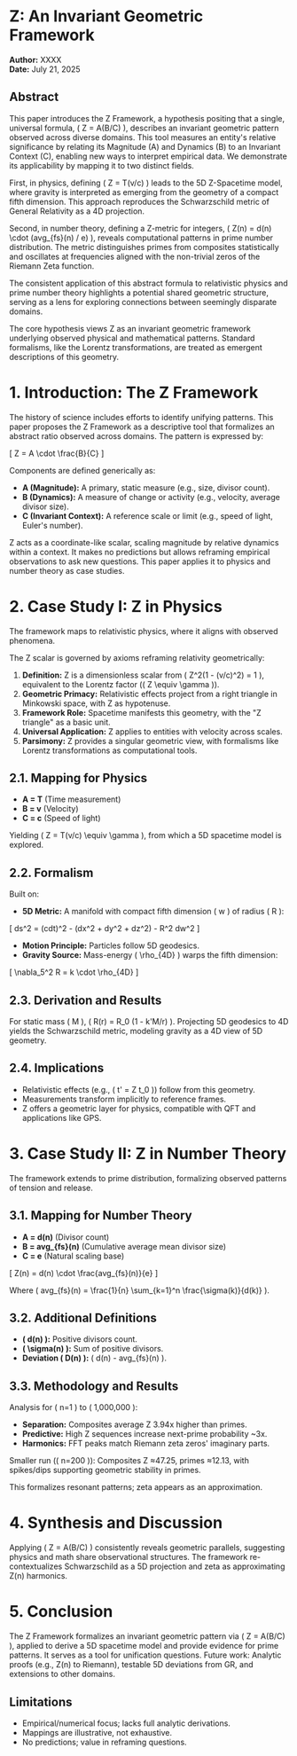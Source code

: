 # Z: An Invariant Geometric Framework

**Author:** XXXX  
**Date:** July 21, 2025

## Abstract

This paper introduces the Z Framework, a hypothesis positing that a single, universal formula, \( Z = A(B/C) \), describes an invariant geometric pattern observed across diverse domains. This tool measures an entity's relative significance by relating its Magnitude (A) and Dynamics (B) to an Invariant Context (C), enabling new ways to interpret empirical data. We demonstrate its applicability by mapping it to two distinct fields.

First, in physics, defining \( Z = T(v/c) \) leads to the 5D Z-Spacetime model, where gravity is interpreted as emerging from the geometry of a compact fifth dimension. This approach reproduces the Schwarzschild metric of General Relativity as a 4D projection.

Second, in number theory, defining a Z-metric for integers, \( Z(n) = d(n) \cdot (avg_{fs}(n) / e) \), reveals computational patterns in prime number distribution. The metric distinguishes primes from composites statistically and oscillates at frequencies aligned with the non-trivial zeros of the Riemann Zeta function.

The consistent application of this abstract formula to relativistic physics and prime number theory highlights a potential shared geometric structure, serving as a lens for exploring connections between seemingly disparate domains.

The core hypothesis views Z as an invariant geometric framework underlying observed physical and mathematical patterns. Standard formalisms, like the Lorentz transformations, are treated as emergent descriptions of this geometry.

# 1. Introduction: The Z Framework

The history of science includes efforts to identify unifying patterns. This paper proposes the Z Framework as a descriptive tool that formalizes an abstract ratio observed across domains. The pattern is expressed by:

\[ Z = A \cdot \frac{B}{C} \]

Components are defined generically as:

- **A (Magnitude):** A primary, static measure (e.g., size, divisor count).
- **B (Dynamics):** A measure of change or activity (e.g., velocity, average divisor size).
- **C (Invariant Context):** A reference scale or limit (e.g., speed of light, Euler's number).

Z acts as a coordinate-like scalar, scaling magnitude by relative dynamics within a context. It makes no predictions but allows reframing empirical observations to ask new questions. This paper applies it to physics and number theory as case studies.

# 2. Case Study I: Z in Physics

The framework maps to relativistic physics, where it aligns with observed phenomena.

The Z scalar is governed by axioms reframing relativity geometrically:

1. **Definition:** Z is a dimensionless scalar from \( Z^2(1 - (v/c)^2) = 1 \), equivalent to the Lorentz factor (\( Z \equiv \gamma \)).
2. **Geometric Primacy:** Relativistic effects project from a right triangle in Minkowski space, with Z as hypotenuse.
3. **Framework Role:** Spacetime manifests this geometry, with the "Z triangle" as a basic unit.
4. **Universal Application:** Z applies to entities with velocity across scales.
5. **Parsimony:** Z provides a singular geometric view, with formalisms like Lorentz transformations as computational tools.

## 2.1. Mapping for Physics

- **A = T** (Time measurement)
- **B = v** (Velocity)
- **C = c** (Speed of light)

Yielding \( Z = T(v/c) \equiv \gamma \), from which a 5D spacetime model is explored.

## 2.2. Formalism

Built on:

- **5D Metric:** A manifold with compact fifth dimension \( w \) of radius \( R \):

\[ ds^2 = (cdt)^2 - (dx^2 + dy^2 + dz^2) - R^2 dw^2 \]

- **Motion Principle:** Particles follow 5D geodesics.
- **Gravity Source:** Mass-energy \( \rho_{4D} \) warps the fifth dimension:

\[ \nabla_5^2 R = k \cdot \rho_{4D} \]

## 2.3. Derivation and Results

For static mass \( M \), \( R(r) = R_0 (1 - k'M/r) \). Projecting 5D geodesics to 4D yields the Schwarzschild metric, modeling gravity as a 4D view of 5D geometry.

## 2.4. Implications

- Relativistic effects (e.g., \( t' = Z t_0 \)) follow from this geometry.
- Measurements transform implicitly to reference frames.
- Z offers a geometric layer for physics, compatible with QFT and applications like GPS.

# 3. Case Study II: Z in Number Theory

The framework extends to prime distribution, formalizing observed patterns of tension and release.

## 3.1. Mapping for Number Theory

- **A = d(n)** (Divisor count)
- **B = avg_{fs}(n)** (Cumulative average mean divisor size)
- **C = e** (Natural scaling base)

\[ Z(n) = d(n) \cdot \frac{avg_{fs}(n)}{e} \]

Where \( avg_{fs}(n) = \frac{1}{n} \sum_{k=1}^n \frac{\sigma(k)}{d(k)} \).

## 3.2. Additional Definitions

- **\( d(n) \):** Positive divisors count.
- **\( \sigma(n) \):** Sum of positive divisors.
- **Deviation \( D(n) \):** \( d(n) - avg_{fs}(n) \).

## 3.3. Methodology and Results

Analysis for \( n=1 \) to \( 1,000,000 \):

- **Separation:** Composites average Z 3.94x higher than primes.
- **Predictive:** High Z sequences increase next-prime probability ~3x.
- **Harmonics:** FFT peaks match Riemann zeta zeros' imaginary parts.

Smaller run (\( n=200 \)): Composites Z ≈47.25, primes ≈12.13, with spikes/dips supporting geometric stability in primes.

This formalizes resonant patterns; zeta appears as an approximation.

# 4. Synthesis and Discussion

Applying \( Z = A(B/C) \) consistently reveals geometric parallels, suggesting physics and math share observational structures. The framework re-contextualizes Schwarzschild as a 5D projection and zeta as approximating Z(n) harmonics.

# 5. Conclusion

The Z Framework formalizes an invariant geometric pattern via \( Z = A(B/C) \), applied to derive a 5D spacetime model and provide evidence for prime patterns. It serves as a tool for unification questions. Future work: Analytic proofs (e.g., Z(n) to Riemann), testable 5D deviations from GR, and extensions to other domains.

## Limitations

- Empirical/numerical focus; lacks full analytic derivations.
- Mappings are illustrative, not exhaustive.
- No predictions; value in reframing questions.
